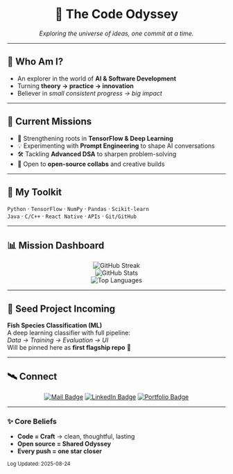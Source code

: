 <div align="center">

# 🚀 The Code Odyssey
*Exploring the universe of ideas, one commit at a time.*

</div>

---

## 🌌 Who Am I?
- An explorer in the world of **AI & Software Development**  
- Turning **theory → practice → innovation**  
- Believer in *small consistent progress → big impact*  

---

## 🔭 Current Missions
- 🌱 Strengthening roots in **TensorFlow & Deep Learning**  
- 💡 Experimenting with **Prompt Engineering** to shape AI conversations  
- 🛠️ Tackling **Advanced DSA** to sharpen problem-solving  
- 🤝 Open to **open-source collabs** and creative builds  

---

## 🧰 My Toolkit
`Python` · `TensorFlow` · `NumPy` · `Pandas` · `Scikit-learn`  
`Java` · `C/C++` · `React Native` · `APIs` · `Git/GitHub`  

---

## 📊 Mission Dashboard

<div align="center">

<!-- Streak Stats -->
<picture>
  <source media="(prefers-color-scheme: dark)" srcset="https://streak-stats.demolab.com?user=rav2zster&hide_border=true&background=0D1117&ring=7C83FD&fire=7C83FD&currStreakLabel=E6EDF3"/>
  <img alt="GitHub Streak" src="https://streak-stats.demolab.com?user=rav2zster&hide_border=true"/>
</picture>

<br/>

<!-- GitHub Stats -->
<picture>
  <source media="(prefers-color-scheme: dark)" srcset="https://github-readme-stats.vercel.app/api?username=rav2zster&show_icons=true&hide_title=true&hide_border=true&rank_icon=github&theme=transparent"/>
  <img alt="GitHub Stats" src="https://github-readme-stats.vercel.app/api?username=rav2zster&show_icons=true&hide_title=true&hide_border=true&rank_icon=github&theme=transparent"/>
</picture>

<br/>

<!-- Top Languages -->
<picture>
  <source media="(prefers-color-scheme: dark)" srcset="https://github-readme-stats.vercel.app/api/top-langs/?username=rav2zster&layout=compact&hide_border=true&theme=transparent"/>
  <img alt="Top Languages" src="https://github-readme-stats.vercel.app/api/top-langs/?username=rav2zster&layout=compact&hide_border=true&theme=transparent"/>
</picture>

</div>

---

## 🌱 Seed Project Incoming
**Fish Species Classification (ML)**  
A deep learning classifier with full pipeline:  
*Data → Training → Evaluation → UI*  
Will be pinned here as **first flagship repo** 🌟

---

## 🛰️ Connect
<div align="center">
  
[![Mail Badge](https://img.shields.io/badge/Email-raveends70%40gmail.com-red?style=flat-square&logo=gmail)](mailto:raveends70@gmail.com)
[![LinkedIn Badge](https://img.shields.io/badge/LinkedIn-connect-informational?style=flat-square&logo=linkedin)](https://linkedin.com/in/your-handle)
[![Portfolio Badge](https://img.shields.io/badge/Portfolio-Under%20Construction-yellow?style=flat-square&logo=vercel)](https://example.com/under-construction)

</div>

---

### ✨ Core Beliefs
- **Code = Craft** → clean, thoughtful, lasting  
- **Open source = Shared Odyssey**  
- **Every push = one star closer**

<sub>Log Updated: 2025-08-24</sub>
